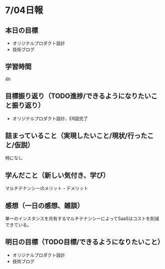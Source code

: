 # 7/04日報
## 本日の目標
- オリジナルプロダクト設計
- 技術ブログ
## 学習時間
4h
## 目標振り返り（TODO進捗/できるようになりたいこと振り返り）
- オリジナルプロダクト設計、ER図完了
## 詰まっていること（実現したいこと/現状/行ったこと/仮説）
特になし
## 学んだこと（新しい気付き、学び）
マルチテナンシーのメリット・デメリット
## 感想（一日の感想、雑談）
単一のインスタンスを共有するマルチテナンシーによってSaaSはコストを削減できている。
## 明日の目標（TODO目標/できるようになりたいこと）
- オリジナルプロダクト設計
- 技術ブログ
